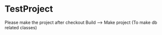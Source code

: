 # TestProject
Please make the project after checkout
Build --> Make project
(To make db related classes)
